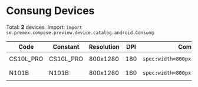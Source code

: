 # Consung Devices

Total: **2** devices. Import: `import se.premex.compose.preview.device.catalog.android.Consung`

| Code | Constant | Resolution | DPI | Compose Spec | Preview Usage |
|------|----------|------------|-----|-------------|---------------|
| CS10L_PRO | CS10L_PRO | 800x1280 | 180 | `spec:width=800px,height=1280px,dpi=180` | `@Preview(device = Consung.CS10L_PRO)` |
| N101B | N101B | 800x1280 | 160 | `spec:width=800px,height=1280px,dpi=160` | `@Preview(device = Consung.N101B)` |

<!-- Generated automatically. Do not edit manually. -->
